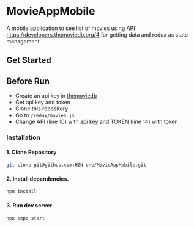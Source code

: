 # MovieAppMobile

A mobile application to see list of movies using API https://developers.themoviedb.org/4 for getting data and redux as state management.

## Get Started

## Before Run
- Create an api key in [themoviedb](http://themoviedb.org)
- Get api key and token
- Clone this repository
- Go to `/redux/movies.js`
- Change API (line 10) with api key and TOKEN (line 14) with token 


### Installation

#### 1. Clone Repository

```bash
git clone git@github.com:HZN-one/MovieAppMobile.git
```

#### 2. Install dependencies.

```bash
npm install
```

#### 3. Run dev server

```bash
npx expo start
```
